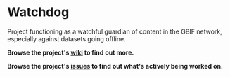 # Watchdog
Project functioning as a watchful guardian of content in the GBIF network, especially against datasets going offline.

**Browse the project's [wiki](https://github.com/kbraak/watchdog/wiki) to find out more.** 

**Browse the project's [issues](https://github.com/kbraak/watchdog/issues) to find out what's actively being worked on.** 
